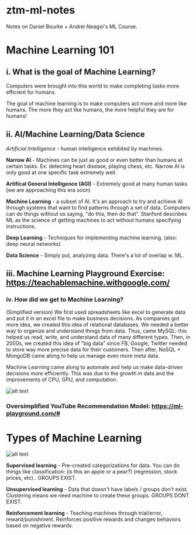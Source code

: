 # ztm-ml-notes
Notes on Daniel Bourke + Andrei Neagoi's ML Course.

# Machine Learning 101 
## i. What is the goal of Machine Learning?
Computers were brought into this world to make completing tasks more efficient for humans.

The goal of machine learning is to make computers act more and more like humans. The more they act like humans, the more helpful they are for humans!

## ii. AI/Machine Learning/Data Science
*Artificial Intelligence* - human intelligence exhibited by machines.

**Narrow AI** - Machines can be just as good or even better than humans at certain tasks. Ex: detecting heart disease, playing chess, etc. Narrow AI is only good at one specific task extremely well.

**Artifical General Intelligence (AGI)** - Extremely good at many human tasks (we are approaching this era soon)

**Machine Learning** - a subset of AI. It's an approach to try and achieve AI through systems that want to find patterns through a set of data. Computers can do things without us saying, "do this, then do that". Stanford describes ML as the science of getting machines to act without humans specifying instructions.

**Deep Learning** - Techniques for implementing machine learning. (also: deep neural networks)

**Data Science** - Simply put, analyzing data. There's a lot of overlap w. ML.

## iii. Machine Learning Playground Exercise: https://teachablemachine.withgoogle.com/
### iv. How did we get to Machine Learning?
(Simplified version) We first used spreadsheets like excel to generate data and put it in an excel file to make business decisions. As companies got more idea, we created this idea of relational databases. We needed a better way to organize and understand things from data. Thus, came MySQL: this helped us read, write, and understand data of many different types. Then, in 2000s, we created this idea of "big data" since FB, Google, Twitter needed to store way more precise data for their customers. Then after, NoSQL + MongoDB came along to help us manage even more meta data.

Machine Learning came along to automate and help us make data-driven decisions more efficiently. This was due to the growth in data and the improvements of CPU, GPU, and computation.

![alt text](https://cdn.discordapp.com/attachments/1001013905411276820/1038307441550561290/Screenshot_2022-11-04_at_9.22.46_PM.png
)

### Oversimplified YouTube Recommendation Model: https://ml-playground.com/#

# Types of Machine Learning 
![alt text](https://cdn.discordapp.com/attachments/1001013905411276820/1038338384369811506/Screenshot_2022-11-04_at_11.25.50_PM.png
)

**Supervised learning** - Pre-created categorizations for data. You can do things like classification: (is this an apple or a pear?) (regression, stock prices, etc).. GROUPS EXIST.

 **Unsupervised learning** -  Data that doesn't have labels / groups don't exist. Clustering means we need machine to create these groups. GROUPS DONT EXIST.

**Reinforcement learning** - Teaching machines through trial/error, reward/punishment. Reinforces positive rewards and changes behaviors based on negative rewards. 


